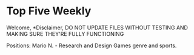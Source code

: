 # Top Five Weekly
Welcome,
*Disclaimer, DO NOT UPDATE FILES WITHOUT TESTING AND MAKING SURE THEY'RE FULLY FUNCTIONING

Positions:
  Mario N. - Research and Design Games genre and sports.
